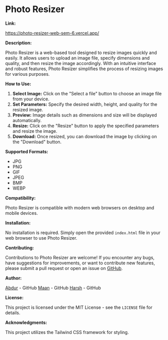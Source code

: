# Photo Resizer

**Link:** 

https://photo-resizer-web-sem-6.vercel.app/

**Description:**

Photo Resizer is a web-based tool designed to resize images quickly and easily. It allows users to upload an image file, specify dimensions and quality, and then resize the image accordingly. With an intuitive interface and robust features, Photo Resizer simplifies the process of resizing images for various purposes.

**How to Use:**

1. **Select Image:** Click on the "Select a file" button to choose an image file from your device.
2. **Set Parameters:** Specify the desired width, height, and quality for the resized image.
3. **Preview:** Image details such as dimensions and size will be displayed automatically.
4. **Resize:** Click on the "Resize" button to apply the specified parameters and resize the image.
5. **Download:** Once resized, you can download the image by clicking on the "Download" button.

**Supported Formats:**

- JPG
- PNG
- GIF
- JPEG
- BMP
- WEBP

**Compatibility:**

Photo Resizer is compatible with modern web browsers on desktop and mobile devices.

**Installation:**

No installation is required. Simply open the provided `index.html` file in your web browser to use Photo Resizer.

**Contributing:**

Contributions to Photo Resizer are welcome! If you encounter any bugs, have suggestions for improvements, or want to contribute new features, please submit a pull request or open an issue on [GitHub](https://github.com/).

**Author:**

[Abdur](https://github.com/abdfury) - GitHub
[Maan](https://github.com/maan27) - GitHub
[Harsh](https://github.com/harshpatel124) - GitHub

**License:**

This project is licensed under the MIT License - see the `LICENSE` file for details.

**Acknowledgments:**

This project utilizes the Tailwind CSS framework for styling.

